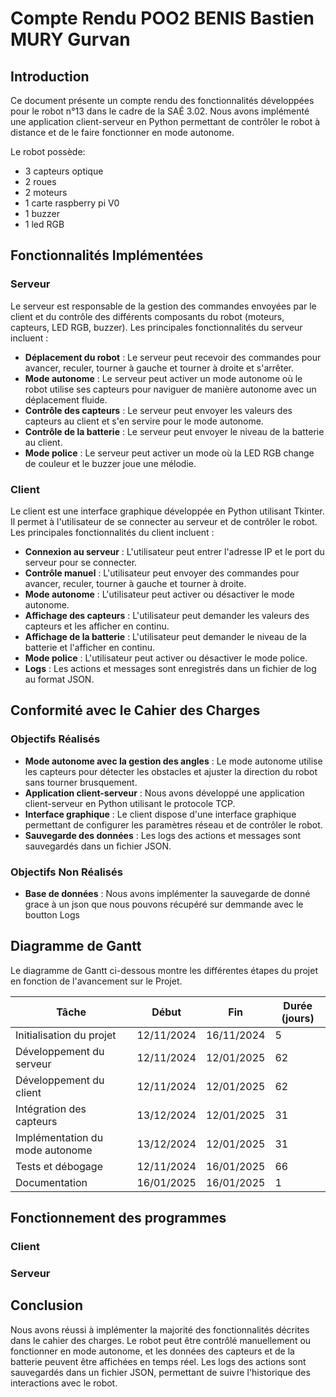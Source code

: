 # Compte Rendu POO2 BENIS Bastien MURY Gurvan

## Introduction

Ce document présente un compte rendu des fonctionnalités développées pour le robot n°13 dans le cadre de la SAÉ 3.02. Nous avons implémenté une application client-serveur en Python permettant de contrôler le robot à distance et de le faire fonctionner en mode autonome.

Le robot possède:
- 3 capteurs optique
- 2 roues
- 2 moteurs
- 1 carte raspberry pi V0
- 1 buzzer
- 1 led RGB


## Fonctionnalités Implémentées

### Serveur

Le serveur est responsable de la gestion des commandes envoyées par le client et du contrôle des différents composants du robot (moteurs, capteurs, LED RGB, buzzer). Les principales fonctionnalités du serveur incluent :

- **Déplacement du robot** : Le serveur peut recevoir des commandes pour avancer, reculer, tourner à gauche et tourner à droite et s'arrêter.
- **Mode autonome** : Le serveur peut activer un mode autonome où le robot utilise ses capteurs pour naviguer de manière autonome avec un déplacement fluide.
- **Contrôle des capteurs** : Le serveur peut envoyer les valeurs des capteurs au client et s'en servire pour le mode autonome.
- **Contrôle de la batterie** : Le serveur peut envoyer le niveau de la batterie au client.
- **Mode police** : Le serveur peut activer un mode où la LED RGB change de couleur et le buzzer joue une mélodie.

### Client

Le client est une interface graphique développée en Python utilisant Tkinter. Il permet à l'utilisateur de se connecter au serveur et de contrôler le robot. Les principales fonctionnalités du client incluent :

- **Connexion au serveur** : L'utilisateur peut entrer l'adresse IP et le port du serveur pour se connecter.
- **Contrôle manuel** : L'utilisateur peut envoyer des commandes pour avancer, reculer, tourner à gauche et tourner à droite.
- **Mode autonome** : L'utilisateur peut activer ou désactiver le mode autonome.
- **Affichage des capteurs** : L'utilisateur peut demander les valeurs des capteurs et les afficher en continu.
- **Affichage de la batterie** : L'utilisateur peut demander le niveau de la batterie et l'afficher en continu.
- **Mode police** : L'utilisateur peut activer ou désactiver le mode police.
- **Logs** : Les actions et messages sont enregistrés dans un fichier de log au format JSON.

## Conformité avec le Cahier des Charges

### Objectifs Réalisés

- **Mode autonome avec la gestion des angles** : Le mode autonome utilise les capteurs pour détecter les obstacles et ajuster la direction du robot sans tourner brusquement.
- **Application client-serveur** : Nous avons développé une application client-serveur en Python utilisant le protocole TCP.
- **Interface graphique** : Le client dispose d'une interface graphique permettant de configurer les paramètres réseau et de contrôler le robot.
- **Sauvegarde des données** : Les logs des actions et messages sont sauvegardés dans un fichier JSON.

### Objectifs Non Réalisés

- **Base de données** : Nous avons implémenter la sauvegarde de donné grace à un json que nous pouvons récupéré sur demmande avec le boutton Logs

## Diagramme de Gantt

Le diagramme de Gantt ci-dessous montre les différentes étapes du projet en fonction de l'avancement sur le Projet.

| Tâche                          | Début       | Fin         | Durée (jours) |
|--------------------------------|-------------|-------------|---------------|
| Initialisation du projet       | 12/11/2024  | 16/11/2024  | 5             |
| Développement du serveur       | 12/11/2024  | 12/01/2025  | 62            |
| Développement du client        | 12/11/2024  | 12/01/2025  | 62            |
| Intégration des capteurs       | 13/12/2024  | 12/01/2025  | 31            |
| Implémentation du mode autonome| 13/12/2024  | 12/01/2025  | 31            |
| Tests et débogage              | 12/11/2024  | 16/01/2025  | 66            |
| Documentation                  | 16/01/2025  | 16/01/2025  | 1             |

## Fonctionnement des programmes

### Client


### Serveur

## Conclusion

Nous avons réussi à implémenter la majorité des fonctionnalités décrites dans le cahier des charges. Le robot peut être contrôlé manuellement ou fonctionner en mode autonome, et les données des capteurs et de la batterie peuvent être affichées en temps réel. Les logs des actions sont sauvegardés dans un fichier JSON, permettant de suivre l'historique des interactions avec le robot.
